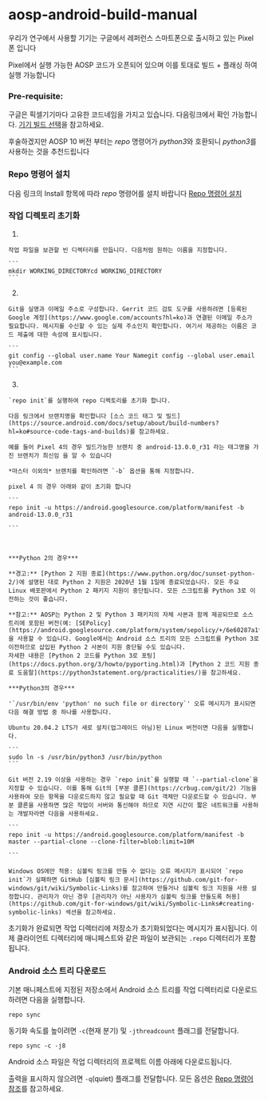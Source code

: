 # aosp-android-build-manual


우리가 연구에서 사용할 기기는 구글에서 레퍼런스 스마트폰으로 출시하고 있는 Pixel폰 입니다

Pixel에서 실행 가능한 AOSP 코드가 오픈되어 있으며 이를 토대로 빌드 + 플래싱 하여 실행 가능합니다


### Pre-requisite: 

구글은 픽셀기기마다 고유한 코드네임을 가지고 있습니다. 다음링크에서 확인 가능합니다.  [기기 빌드 선택](https://source.android.com/docs/setup/build/running?hl=ko#selecting-device-build)을 참고하세요.

후술하겠지만 AOSP 10 버전 부터는 *repo* 명령어가 *python3*와 호환되니 *python3*를 사용하는 것을 추천드립니다


### Repo 명령어 설치

다음 링크의 Install 항목에 따라 *repo* 명령어를 설치 바랍니다 [Repo 명령어 설치](https://gerrit.googlesource.com/git-repo/+/refs/heads/master/README.md#install)



### 작업 디렉토리 초기화

1.  
    
    작업 파일을 보관할 빈 디렉터리를 만듭니다. 다음처럼 원하는 이름을 지정합니다.
    
    ```
    mkdir WORKING_DIRECTORYcd WORKING_DIRECTORY
    ```
    
2.  
    
    Git을 실명과 이메일 주소로 구성합니다. Gerrit 코드 검토 도구를 사용하려면 [등록된 Google 계정](https://www.google.com/accounts?hl=ko)과 연결된 이메일 주소가 필요합니다. 메시지를 수신할 수 있는 실제 주소인지 확인합니다. 여기서 제공하는 이름은 코드 제출에 대한 속성에 표시됩니다.
    
    ```
    git config --global user.name Your Namegit config --global user.email you@example.com
    ```
    
3.              
    
    `repo init`를 실행하여 repo 디렉토리를 초기화 합니다.

    다음 링크에서 브랜치명을 확인합니다 [소스 코드 태그 및 빌드](https://source.android.com/docs/setup/about/build-numbers?hl=ko#source-code-tags-and-builds)를 참고하세요.

    예를 들어 Pixel 4의 경우 빌드가능한 브랜치 중 android-13.0.0_r31 라는 태그명을 가진 브랜치가 최신임 을 알 수 있습니다

    *마스터 이외의* 브랜치를 확인하려면 `-b` 옵션을 통해 지정합니다.

    pixel 4 의 경우 아래와 같이 초기화 합니다    
    
    ```
    repo init -u https://android.googlesource.com/platform/manifest -b android-13.0.0_r31
    
    ```
    
    
    
    ***Python 2의 경우***
    
    **경고:** [Python 2 지원 종료](https://www.python.org/doc/sunset-python-2/)에 설명된 대로 Python 2 지원은 2020년 1월 1일에 종료되었습니다. 모든 주요 Linux 배포판에서 Python 2 패키지 지원이 중단됩니다. 모든 스크립트를 Python 3로 이전하는 것이 좋습니다.
    
    **참고:** AOSP는 Python 2 및 Python 3 패키지의 자체 사본과 함께 제공되므로 소스 트리에 포함된 버전(예: [SEPolicy](https://android.googlesource.com/platform/system/sepolicy/+/6e60287a1f73c4f792350f7c86dc7bb3e1d6d623/build/Android.bp))을 사용할 수 있습니다. Google에서는 Android 소스 트리의 모든 스크립트를 Python 3로 이전하므로 삽입된 Python 2 사본이 지원 중단될 수도 있습니다. 
    자세한 내용은 [Python 2 코드를 Python 3로 포팅](https://docs.python.org/3/howto/pyporting.html)과 [Python 2 코드 지원 종료 도움말](https://python3statement.org/practicalities/)을 참고하세요.
    
    ***Python3의 경우***
    
    '`/usr/bin/env 'python' no such file or directory`' 오류 메시지가 표시되면 다음 해결 방법 중 하나를 사용합니다.
    
    Ubuntu 20.04.2 LTS가 새로 설치(업그레이드 아님)된 Linux 버전이면 다음을 실행합니다.
    
    ```
    sudo ln -s /usr/bin/python3 /usr/bin/python
    ```
    
    Git 버전 2.19 이상을 사용하는 경우 `repo init`를 실행할 때 `--partial-clone`을 지정할 수 있습니다. 이를 통해 Git의 [부분 클론](https://crbug.com/git/2) 기능을 사용하여 모든 항목을 다운로드하지 않고 필요할 때 Git 객체만 다운로드할 수 있습니다. 부분 클론을 사용하면 많은 작업이 서버와 통신해야 하므로 지연 시간이 짧은 네트워크를 사용하는 개발자라면 다음을 사용하세요.
    
    ```
    repo init -u https://android.googlesource.com/platform/manifest -b master --partial-clone --clone-filter=blob:limit=10M
    
    ```
    
    Windows OS에만 적용: 심볼릭 링크를 만들 수 없다는 오류 메시지가 표시되어 `repo init`가 실패하면 GitHub [심볼릭 링크 문서](https://github.com/git-for-windows/git/wiki/Symbolic-Links)를 참고하여 만들거나 심볼릭 링크 지원을 사용 설정합니다. 관리자가 아닌 경우 [관리자가 아닌 사용자가 심볼릭 링크를 만들도록 허용](https://github.com/git-for-windows/git/wiki/Symbolic-Links#creating-symbolic-links) 섹션을 참고하세요.
    

초기화가 완료되면 작업 디렉터리에 저장소가 초기화되었다는 메시지가 표시됩니다. 이제 클라이언트 디렉터리에 매니페스트와 같은 파일이 보관되는 `.repo` 디렉터리가 포함됩니다.

### Android 소스 트리 다운로드

기본 매니페스트에 지정된 저장소에서 Android 소스 트리를 작업 디렉터리로 다운로드하려면 다음을 실행합니다.

```
repo sync
```

동기화 속도를 높이려면 `-c`(현재 분기) 및 `-jthreadcount` 플래그를 전달합니다.

```
repo sync -c -j8
```

Android 소스 파일은 작업 디렉터리의 프로젝트 이름 아래에 다운로드됩니다.

출력을 표시하지 않으려면 `-q`(quiet) 플래그를 전달합니다. 모든 옵션은 [Repo 명령어 참조](https://source.android.com/docs/setup/create/repo?hl=ko)를 참고하세요.
